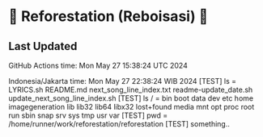 
# 🌳 Reforestation (Reboisasi) 🌲

## Last Updated

GitHub Actions time: Mon May 27 15:38:24 UTC 2024

Indonesia/Jakarta time: Mon May 27 22:38:24 WIB 2024
[TEST] ls = LYRICS.sh
README.md
next_song_line_index.txt
readme-update_date.sh
update_next_song_line_index.sh
[TEST] ls / = bin
boot
data
dev
etc
home
imagegeneration
lib
lib32
lib64
libx32
lost+found
media
mnt
opt
proc
root
run
sbin
snap
srv
sys
tmp
usr
var
[TEST] pwd = /home/runner/work/reforestation/reforestation
[TEST] something..
